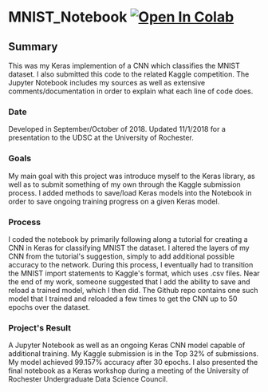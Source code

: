 # MNIST_Notebook [![Open In Colab](https://colab.research.google.com/assets/colab-badge.svg)](https://colab.research.google.com/drive/1WKCNAtIpJ_0Cmyhn-jAFS9KSCcDUX5H1#scrollTo=kLLfMFZE8aP8&uniqifier=1)
## Summary
This was my Keras implemention of a CNN which classifies the MNIST dataset. I also submitted this code to the related Kaggle 
competition. The Jupyter Notebook includes my sources as well as extensive comments/documentation in order to explain what 
each line of code does.

### Date
Developed in September/October of 2018. Updated 11/1/2018 for a presentation to the UDSC at the University of Rochester.

### Goals
My main goal with this project was introduce myself to the Keras library, as well as to submit something of my own through the 
Kaggle submission process. I added methods to save/load Keras models into the Notebook in order to save ongoing training 
progress on a given Keras model.

### Process
I coded the notebook by primarily following along a tutorial for creating a CNN in Keras for classifying MNIST the dataset.
I altered the layers of my CNN from the tutorial's suggestion, simply to add additional possible accuracy to the network. 
During this process, I eventually had to transition the MNIST import statements to Kaggle's format, which uses .csv files. 
Near the end of my work, someone suggested that I add the ability to save and reload a trained model, which I then did. The 
Github repo contains one such model that I trained and reloaded a few times to get the CNN up to 50 epochs over the dataset.

### Project's Result
A Jupyter Notebook as well as an ongoing Keras CNN model capable of additional training.
My Kaggle submission is in the Top 32% of submissions. My model achieved 99.157% accuracy after 30 epochs. I also presented 
the final notebook as a Keras workshop during a meeting of the University of Rochester Undergraduate Data Science Council.
